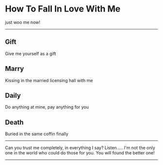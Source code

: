 # How To Fall In Love With Me
just woo me now!

---

## Gift
Give me yourself as a gift

## Marry
Kissing in the married licensing hall with me

## Daily
Do anything at mine, pay anything for you

## Death
Buried in the same coffin finally

---

Can you trust me completely, in everything I say?
Listen..... 
I'm not the only one in the world who could do those for you.
You will found the better one!

---
